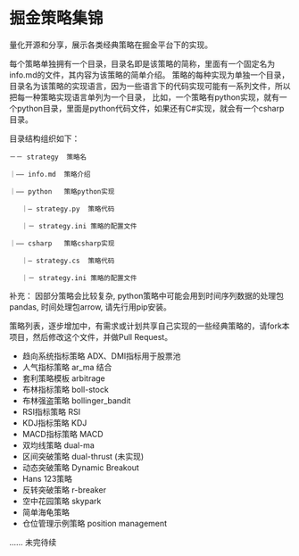 # 掘金策略集锦

量化开源和分享，展示各类经典策略在掘金平台下的实现。

每个策略单独拥有一个目录，目录名即是该策略的简称，里面有一个固定名为info.md的文件，其内容为该策略的简单介绍。
策略的每种实现为单独一个目录，目录名为该策略的实现语言，因为一些语言下的代码实现可能有一系列文件，所以把每一种策略实现语言单列为一个目录，
比如，一个策略有python实现，就有一个python目录，里面是python代码文件，如果还有C#实现，就会有一个csharp目录。


目录结构组织如下：


    －－ strategy  策略名
  
    ｜—— info.md  策略介绍
    
    ｜—— python   策略python实现
    
       ｜— strategy.py  策略代码
       
       ｜－ strategy.ini 策略的配置文件

    ｜—— csharp   策略csharp实现
    
       ｜— strategy.cs  策略代码

       ｜－ strategy.ini 策略的配置文件
       
       
补充：
    因部分策略会比较复杂, python策略中可能会用到时间序列数据的处理包pandas, 时间处理包arrow, 请先行用pip安装。

策略列表，逐步增加中，有需求或计划共享自己实现的一些经典策略的，请fork本项目，然后修改这个文件，并做Pull Request。

- 趋向系统指标策略 ADX、DMI指标用于股票池
- 人气指标策略 ar_ma 结合
- 套利策略模板 arbitrage
- 布林指标策略 boll-stock
- 布林强盗策略 bollinger_bandit
- RSI指标策略 RSI
- KDJ指标策略 KDJ
- MACD指标策略 MACD
- 双均线策略 dual-ma
- 区间突破策略 dual-thrust (未实现)
- 动态突破策略 Dynamic Breakout
- Hans 123策略
- 反转突破策略 r-breaker
- 空中花园策略 skypark
- 简单海龟策略 
- 仓位管理示例策略 position management

 ...... 
 未完待续 